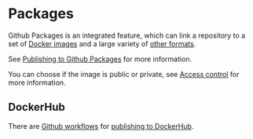 # Packages
Github Packages is an integrated feature, which can link a repository to a set of [Docker images](https://docs.docker.com/get-started/#what-is-a-container-image) and a large variety of [other formats](https://docs.github.com/en/packages/working-with-a-github-packages-registry).

See [Publishing to Github Packages](https://docs.github.com/en/actions/publishing-packages/publishing-docker-images#publishing-images-to-github-packages) for more information.

You can choose if the image is public or private, see [Access control](https://docs.github.com/en/packages/learn-github-packages/configuring-a-packages-access-control-and-visibility) for more information.

## DockerHub
There are [Github workflows](https://scientificcomputing.github.io/gh-workflows.html#workflows) for [publishing to DockerHub](https://docs.github.com/en/actions/publishing-packages/publishing-docker-images#publishing-images-to-docker-hub).
